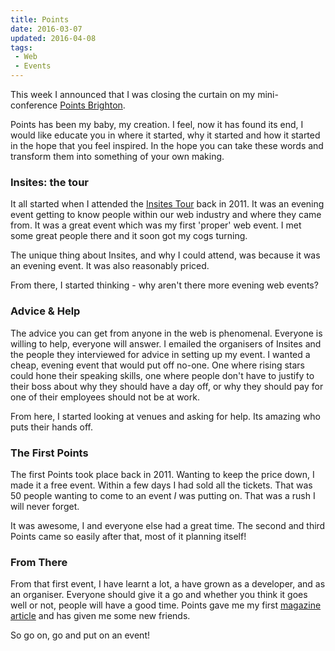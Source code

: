 ```yaml
---
title: Points
date: 2016-03-07
updated: 2016-04-08
tags:
 - Web
 - Events
---
```


<p>This week I announced that I was closing the curtain on my mini-conference <a href="http://www.pointsbrighton.co.uk/">Points Brighton</a>. </p>

<p>Points has been my baby, my creation. I feel, now it has found its end, I would like educate you in where it started, why it started and how it started in the hope that you feel inspired. In the hope you can take these words and transform them into something of your own making.</p>



<h3>Insites: the tour</h3>



<p>It all started when I attended the <a href="http://viewportindustries.com/events/insites-the-tour/">Insites Tour</a> back in 2011. It was an evening event getting to know people within our web industry and where they came from. It was a great event which was my first 'proper' web event. I met some great people there and it soon got my cogs turning.</p>



<p>The unique thing about Insites, and why I could attend, was because it was an evening event. It was also reasonably priced.</p>



<p>From there, I started thinking - why aren't there more evening web events?</p>



<h3>Advice & Help</h3>



<p>The advice you can get from anyone in the web is phenomenal. Everyone is willing to help, everyone will answer. I emailed the organisers of Insites and the people they interviewed for advice in setting up my event. I wanted a cheap, evening event that would put off no-one. One where rising stars could hone their speaking skills,  one where people don't have to justify to their boss about why they should have a day off, or why they should pay for one of their employees should not be at work.</p>



<p>From here, I started looking at venues and asking for help. Its amazing who puts their hands off.</p>



<h3>The First Points</h3>



<p>The first Points took place back in 2011. Wanting to keep the price down, I made it a free event. Within a few days I had sold all the tickets. That was 50 people wanting to come to an event <em>I</em> was putting on. That was a rush I will never forget.</p>



<p>It was awesome, I and everyone else had a great time. The second and third Points came so easily after that, most of it planning itself!</p>



<h3>From There</h3>



<p>From that first event, I have learnt a lot, a have grown as a developer, and as an organiser. Everyone should give it a go and whether you think it goes well or not, people will have a good time. Points gave me my first <a href="http://www.netmagazine.com/opinions/start-your-own-event">magazine article</a> and has given me some new friends.</p>



<p>So go on, go and put on an event!</p>